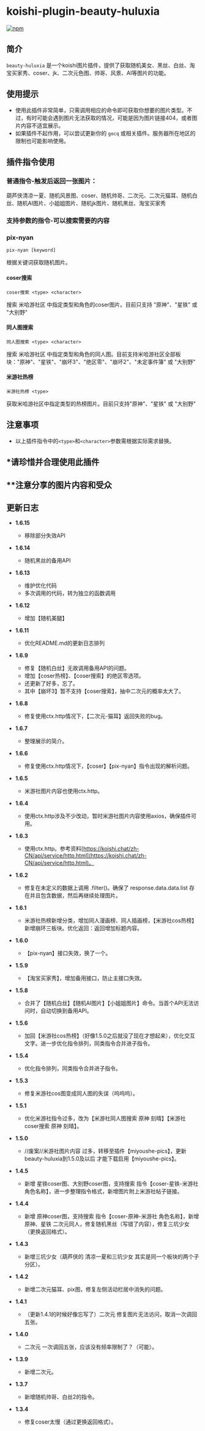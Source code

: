 # koishi-plugin-beauty-huluxia

[![npm](https://img.shields.io/npm/v/koishi-plugin-beauty-img?style=flat-square)](https://www.npmjs.com/package/koishi-plugin-beauty-huluxia)

## 简介
`beauty-huluxia` 是一个koishi图片插件，提供了获取随机美女、黑丝、白丝、淘宝买家秀、coser、jk、二次元色图、帅哥、风景、AI等图片的功能。

## 使用提示
- 使用此插件非常简单，只需调用相应的命令即可获取你想要的图片类型。不过，有时可能会遇到图片无法获取的情况，可能是因为图片链接404，或者图片内容不适宜展示。
- 如果插件不起作用，可以尝试更新你的 `gocq` 或相关插件。服务器所在地区的限制也可能影响使用。


## 插件指令使用
### 普通指令-触发后返回一张图片：
葫芦侠清凉一夏、随机风景图、coser、随机帅哥、二次元、二次元猫耳、随机白丝、随机AI图片、小姐姐图片、随机jk图片、随机黑丝、淘宝买家秀

### 支持参数的指令-可以搜索需要的内容
### pix-nyan
```
pix-nyan [keyword]
```
根据关键词获取随机图片。

#### coser搜索
```
coser搜索 <type> <character>
```
搜索 米哈游社区 中指定类型和角色的coser图片。目前只支持 "原神"、"星铁" 或 "大别野"

#### 同人图搜索
```
同人图搜索 <type> <character>
```
搜索 米哈游社区 中指定类型和角色的同人图。目前支持米哈游社区全部板块："原神"、"星铁"、"崩坏3"、"绝区零"、"崩坏2"、"未定事件簿" 或 "大别野"

#### 米游社热榜
```
米游社热榜 <type>
```
获取米哈游社区中指定类型的热榜图片。目前只支持"原神"、"星铁" 或 "大别野"

## 注意事项
- 以上插件指令中的`<type>`和`<character>`参数需根据实际需求替换。


## *请珍惜并合理使用此插件
## **注意分享的图片内容和受众




## 更新日志

- **1.6.15**
  - 移除部分失效API

- **1.6.14**
  - 随机黑丝的备用API

- **1.6.13**
  - 维护优化代码
  - 多次调用的代码，转为独立的函数调用

- **1.6.12**
  - 增加【随机美腿】

- **1.6.11**
  - 优化README.md的更新日志排列

- **1.6.9**
  - 修复【随机白丝】无故调用备用API的问题。
  - 增加【coser热榜】、【coser搜索】的绝区零选项。
  - 还更新了好多，忘了。
  - 其中【崩坏3】暂不支持【coser搜索】，抽中二次元的概率太大了。

- **1.6.8**
  - 修复使用ctx.http情况下，【二次元-猫耳】返回失败的bug。

- **1.6.7**
  - 整理展示的简介。

- **1.6.6**
  - 修复使用ctx.http情况下，【coser】【pix-nyan】指令出现的解析问题。

- **1.6.5**
  - 米游社图片内容也使用ctx.http。

- **1.6.4**
  - 使用ctx.http涉及不少改动，暂时米游社图片内容使用axios，确保插件可用。

- **1.6.3**
  - 使用ctx.http。参考资料[https://koishi.chat/zh-CN/api/service/http.html](https://koishi.chat/zh-CN/api/service/http.html)。

- **1.6.2**
  - 修复在未定义的数据上调用 .filter()。确保了 response.data.data.list 存在并且包含数据，然后再继续处理图片。

- **1.6.1**
  - 米游社热榜新增分类，增加同人漫画榜、同人插画榜，【米游社cos热榜】新增崩环三板块。优化返回：返回增加标题内容。

- **1.6.0**
  - 【pix-nyan】接口失效，换了一个。

- **1.5.9**
  - 【淘宝买家秀】，增加备用接口，防止主接口失效。

- **1.5.8**
  - 合并了【随机白丝】【随机AI图片】【小姐姐图片】命令。当首个API无法访问时，自动切换到备用API。

- **1.5.6**
  - 加回【米游社cos热榜】（好像1.5.0之后就没了现在才想起来），优化交互文字。进一步优化指令排列，同类指令合并进子指令。

- **1.5.4**
  - 优化指令排列，同类指令合并进子指令。

- **1.5.3**
  - 修复米游社cos图变成同人图的失误（呜呜呜）。

- **1.5.1**
  - 优化米游社指令过多，改为【米游社同人图搜索 原神 刻晴】【米游社coser搜索 原神 刻晴】。

- **1.5.0**
  - //废案//米游社图片内容 过多，转移至插件【miyoushe-pics】，更新beauty-huluxia到1.5.0及以后 才能下载启用【miyoushe-pics】。

- **1.4.5**
  - 新增 星铁coser图、大别野coser图，支持搜索 指令【coser-星铁-米游社 角色名称】，进一步整理指令格式，新增图片附上米游社帖子链接。

- **1.4.4**
  - 新增 原神coser图，支持搜索 指令【coser-原神-米游社 角色名称】，新增原神、星铁 二次元同人，修复随机黑丝（写错了内容），修复三坑少女（更换返回格式）。

- **1.4.3**
  - 新增三坑少女（葫芦侠的 清凉一夏和三坑少女 其实是同一个板块的两个子分区）。

- **1.4.2**
  - 新增二次元猫耳、pix图，修复左侧活动栏居中消失的问题。

- **1.4.1**
  - （更新1.4.1的时候好像忘写了）二次元 修复图片无法访问，取消一次调回五张。

- **1.4.0**
  - 二次元 一次调回五张，应该没有频率限制了？（可能）。

- **1.3.9**
  - 新增二次元。

- **1.3.7**
  - 新增随机帅哥、白丝2的指令。

- **1.3.4**
  - 修复coser太慢（通过更换返回格式）。
